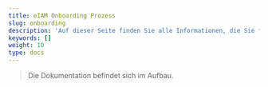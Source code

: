 ```yaml
---
title: eIAM Onboarding Prozess
slug: onboarding
description: 'Auf dieser Seite finden Sie alle Informationen, die Sie für die Anmeldung bei der SpiGes-Plattform benötigen.'
keywords: []
weight: 10
type: docs
---
```


> Die Dokumentation befindet sich im Aufbau.

